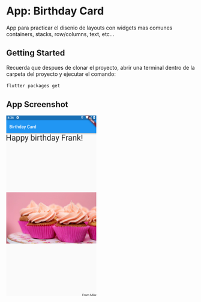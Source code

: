 # App: Birthday Card

App para practicar el disenio de layouts con widgets mas comunes
containers, stacks, row/columns, text, etc...

## Getting Started

Recuerda que despues de clonar el proyecto, abrir una terminal dentro de la carpeta del proyecto y ejecutar el comando:

```sh
flutter packages get
``` 

## App Screenshot


<img src="screenshot/Capture0.png" width="240" height="480" />


